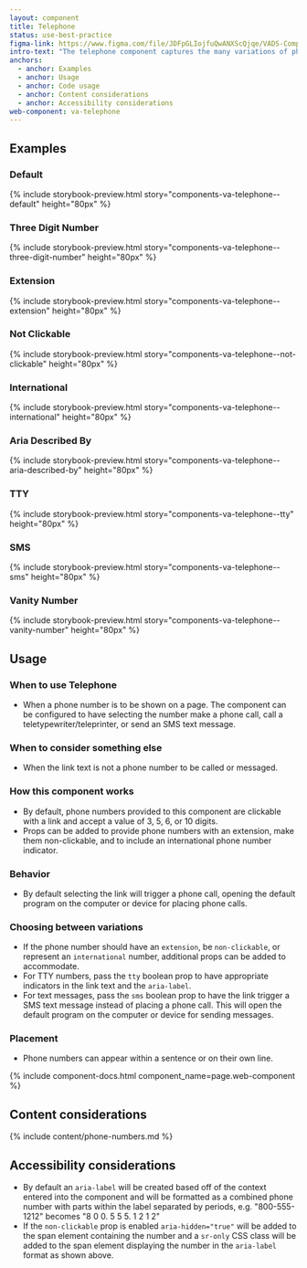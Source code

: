 ```yaml
---
layout: component
title: Telephone
status: use-best-practice
figma-link: https://www.figma.com/file/JDFpGLIojfuQwANXScQjqe/VADS-Component-Examples?type=design&node-id=1296%3A9773&mode=design&t=nYOotVcwdpiMCL5C-1
intro-text: "The telephone component captures the many variations of phone numbers displayed on VA.gov." 
anchors:
  - anchor: Examples
  - anchor: Usage
  - anchor: Code usage
  - anchor: Content considerations
  - anchor: Accessibility considerations
web-component: va-telephone
---
```


## Examples

### Default

{% include storybook-preview.html story="components-va-telephone--default" height="80px" %}

### Three Digit Number

{% include storybook-preview.html story="components-va-telephone--three-digit-number" height="80px" %}

### Extension

{% include storybook-preview.html story="components-va-telephone--extension" height="80px" %}

### Not Clickable

{% include storybook-preview.html story="components-va-telephone--not-clickable" height="80px" %}

### International

{% include storybook-preview.html story="components-va-telephone--international" height="80px" %}

### Aria Described By

{% include storybook-preview.html story="components-va-telephone--aria-described-by" height="80px" %}

### TTY

{% include storybook-preview.html story="components-va-telephone--tty" height="80px" %}

### SMS

{% include storybook-preview.html story="components-va-telephone--sms" height="80px" %}

### Vanity Number

{% include storybook-preview.html story="components-va-telephone--vanity-number" height="80px" %}

## Usage

### When to use Telephone

* When a phone number is to be shown on a page. The component can be configured to have selecting the number make a phone call, call a teletypewriter/teleprinter, or send an SMS text message.

### When to consider something else

* When the link text is not a phone number to be called or messaged.

### How this component works

* By default, phone numbers provided to this component are clickable with a link and accept a value of 3, 5, 6, or 10 digits. 
* Props can be added to provide phone numbers with an extension, make them non-clickable, and to include an international phone number indicator.

### Behavior

* By default selecting the link will trigger a phone call, opening the default program on the computer or device for placing phone calls. 

### Choosing between variations

* If the phone number should have an `extension`, be `non-clickable`, or represent an `international` number, additional props can be added to accommodate.
* For TTY numbers, pass the `tty` boolean prop to have appropriate indicators in the link text and the `aria-label`.
* For text messages, pass the `sms` boolean prop to have the link trigger a SMS text message instead of placing a phone call. This will open the default program on the computer or device for sending messages.

### Placement

* Phone numbers can appear within a sentence or on their own line.

{% include component-docs.html component_name=page.web-component %}

## Content considerations

{% include content/phone-numbers.md %}

## Accessibility considerations

- By default an `aria-label` will be created based off of the context entered into the component and will be formatted as a combined phone number with parts within the label separated by periods, e.g. "800-555-1212" becomes "8 0 0. 5 5 5. 1 2 1 2"
- If the `non-clickable` prop is enabled `aria-hidden="true"` will be added to the span element containing the  number and a `sr-only` CSS class will be added to the span element displaying the number in the `aria-label` format as shown above.

